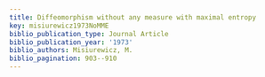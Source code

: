 ```yaml
---
title: Diffeomorphism without any measure with maximal entropy
key: misiurewicz1973NoMME
biblio_publication_type: Journal Article
biblio_publication_year: '1973'
biblio_authors: Misiurewicz, M.
biblio_pagination: 903--910
---
```

